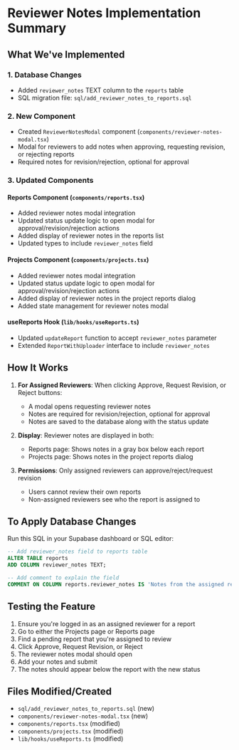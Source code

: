 # Reviewer Notes Implementation Summary

## What We've Implemented

### 1. Database Changes
- Added `reviewer_notes` TEXT column to the `reports` table
- SQL migration file: `sql/add_reviewer_notes_to_reports.sql`

### 2. New Component
- Created `ReviewerNotesModal` component (`components/reviewer-notes-modal.tsx`)
- Modal for reviewers to add notes when approving, requesting revision, or rejecting reports
- Required notes for revision/rejection, optional for approval

### 3. Updated Components

#### Reports Component (`components/reports.tsx`)
- Added reviewer notes modal integration
- Updated status update logic to open modal for approval/revision/rejection actions
- Added display of reviewer notes in the reports list
- Updated types to include `reviewer_notes` field

#### Projects Component (`components/projects.tsx`)
- Added reviewer notes modal integration 
- Updated status update logic to open modal for approval/revision/rejection actions
- Added display of reviewer notes in the project reports dialog
- Added state management for reviewer notes modal

#### useReports Hook (`lib/hooks/useReports.ts`)
- Updated `updateReport` function to accept `reviewer_notes` parameter
- Extended `ReportWithUploader` interface to include `reviewer_notes`

## How It Works

1. **For Assigned Reviewers**: When clicking Approve, Request Revision, or Reject buttons:
   - A modal opens requesting reviewer notes
   - Notes are required for revision/rejection, optional for approval
   - Notes are saved to the database along with the status update

2. **Display**: Reviewer notes are displayed in both:
   - Reports page: Shows notes in a gray box below each report
   - Projects page: Shows notes in the project reports dialog

3. **Permissions**: Only assigned reviewers can approve/reject/request revision
   - Users cannot review their own reports
   - Non-assigned reviewers see who the report is assigned to

## To Apply Database Changes

Run this SQL in your Supabase dashboard or SQL editor:

```sql
-- Add reviewer_notes field to reports table
ALTER TABLE reports 
ADD COLUMN reviewer_notes TEXT;

-- Add comment to explain the field
COMMENT ON COLUMN reports.reviewer_notes IS 'Notes from the assigned reviewer explaining approval, revision requests, or rejection reasons';
```

## Testing the Feature

1. Ensure you're logged in as an assigned reviewer for a report
2. Go to either the Projects page or Reports page
3. Find a pending report that you're assigned to review
4. Click Approve, Request Revision, or Reject
5. The reviewer notes modal should open
6. Add your notes and submit
7. The notes should appear below the report with the new status

## Files Modified/Created

- `sql/add_reviewer_notes_to_reports.sql` (new)
- `components/reviewer-notes-modal.tsx` (new)
- `components/reports.tsx` (modified)
- `components/projects.tsx` (modified)
- `lib/hooks/useReports.ts` (modified)
